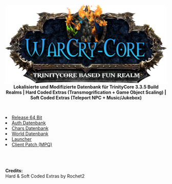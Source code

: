 <p div align="center"><img src="https://raw.githubusercontent.com/EmuZoneDEV/WotLK/master/docs/images/WCC_Logo.png"></img>
<br>
<b>Lokalisierte und Modifizierte Datenbank für TrinityCore 3.3.5 Build Realms | </b>
<b>Hard Coded Extras (Transmogrification + Game Object Scaling) | </b>
<b>Soft Coded Extras (Teleport NPC + Music/Jukebox)</b></p>
<br>
<p>
<li><a href="https://raw.githubusercontent.com/EmuZoneDEV/WotLK_World/master/Core/Core.7z">Release 64 Bit</a></li>
<li><a href="https://github.com/EmuZoneDEV/WotLK_World/tree/master/Auth">Auth Datenbank</a></li>
<li><a href="https://github.com/EmuZoneDEV/WotLK_World/tree/master/Chars">Chars Datenbank</a></li>
<li><a href="https://github.com/EmuZoneDEV/WotLK_World/tree/master/World">World Datenbank</a></li>
<li><a href="https://raw.githubusercontent.com/EmuZoneDEV/WotLK_World/master/Extras/Launcher.zip">Launcher</a></li>
<li><a href="https://raw.githubusercontent.com/EmuZoneDEV/WotLK_World/master/Extras/patch-5.mpq">Client Patch (MPQ)</a></li>
</p>
<br>
<br>
<br>
<b>Credits:</b>
<br>
Hard & Soft Coded Extras by Rochet2
